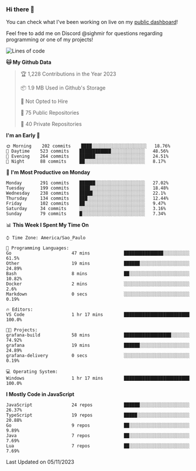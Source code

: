 ### Hi there 👋

<!--
**guicaulada/guicaulada** is a ✨ _special_ ✨ repository because its `README.md` (this file) appears on your GitHub profile.

Here are some ideas to get you started:

- 🔭 I’m currently working on ...
- 🌱 I’m currently learning ...
- 👯 I’m looking to collaborate on ...
- 🤔 I’m looking for help with ...
- 💬 Ask me about ...
- 📫 How to reach me: ...
- 😄 Pronouns: ...
- ⚡ Fun fact: ...
-->

You can check what I've been working on live on my [public dashboard](https://guicaulada.grafana.net/public-dashboards/7b7f644500ec4e6cb5d7a4e7b5ed0dab)!

Feel free to add me on Discord @sighmir for questions regarding programming or one of my projects!

<!--START_SECTION:waka-->
![Lines of code](https://img.shields.io/badge/From%20Hello%20World%20I%27ve%20Written-19.5%20million%20lines%20of%20code-blue)

**🐱 My Github Data** 

> 🏆 1,228 Contributions in the Year 2023
 > 
> 📦 1.9 MB Used in Github's Storage 
 > 
> 🚫 Not Opted to Hire
 > 
> 📜 75 Public Repositories 
 > 
> 🔑 40 Private Repositories  
 > 
**I'm an Early 🐤** 

```text
🌞 Morning    202 commits    ████░░░░░░░░░░░░░░░░░░░░░   18.76% 
🌆 Daytime    523 commits    ████████████░░░░░░░░░░░░░   48.56% 
🌃 Evening    264 commits    ██████░░░░░░░░░░░░░░░░░░░   24.51% 
🌙 Night      88 commits     ██░░░░░░░░░░░░░░░░░░░░░░░   8.17%

```
📅 **I'm Most Productive on Monday** 

```text
Monday       291 commits    ██████░░░░░░░░░░░░░░░░░░░   27.02% 
Tuesday      199 commits    ████░░░░░░░░░░░░░░░░░░░░░   18.48% 
Wednesday    238 commits    █████░░░░░░░░░░░░░░░░░░░░   22.1% 
Thursday     134 commits    ███░░░░░░░░░░░░░░░░░░░░░░   12.44% 
Friday       102 commits    ██░░░░░░░░░░░░░░░░░░░░░░░   9.47% 
Saturday     34 commits     ░░░░░░░░░░░░░░░░░░░░░░░░░   3.16% 
Sunday       79 commits     █░░░░░░░░░░░░░░░░░░░░░░░░   7.34%

```


📊 **This Week I Spent My Time On** 

```text
⌚︎ Time Zone: America/Sao_Paulo

💬 Programming Languages: 
Go                       47 mins             ███████████████░░░░░░░░░░   61.5% 
Other                    19 mins             ██████░░░░░░░░░░░░░░░░░░░   24.89% 
Bash                     8 mins              ██░░░░░░░░░░░░░░░░░░░░░░░   10.82% 
Docker                   2 mins              ░░░░░░░░░░░░░░░░░░░░░░░░░   2.6% 
Markdown                 0 secs              ░░░░░░░░░░░░░░░░░░░░░░░░░   0.19%

🔥 Editors: 
VS Code                  1 hr 17 mins        █████████████████████████   100.0%

🐱‍💻 Projects: 
grafana-build            58 mins             ██████████████████░░░░░░░   74.92% 
grafana                  19 mins             ██████░░░░░░░░░░░░░░░░░░░   24.89% 
grafana-delivery         0 secs              ░░░░░░░░░░░░░░░░░░░░░░░░░   0.19%

💻 Operating System: 
Windows                  1 hr 17 mins        █████████████████████████   100.0%

```

**I Mostly Code in JavaScript** 

```text
JavaScript               24 repos            ██████░░░░░░░░░░░░░░░░░░░   26.37% 
TypeScript               19 repos            █████░░░░░░░░░░░░░░░░░░░░   20.88% 
Go                       9 repos             ██░░░░░░░░░░░░░░░░░░░░░░░   9.89% 
Java                     7 repos             ██░░░░░░░░░░░░░░░░░░░░░░░   7.69% 
Lua                      7 repos             ██░░░░░░░░░░░░░░░░░░░░░░░   7.69%

```



 Last Updated on 05/11/2023
<!--END_SECTION:waka-->
